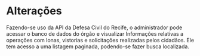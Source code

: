 # Alterações

Fazendo-se uso da API da Defesa Civil do Recife, o administrador pode acessar o banco de dados do órgão e visualizar Informações relativas a operações com lonas, vistorias e solicitações realizadas pelos cidadãos. Ele tem acesso a uma listagem paginada, podendo-se fazer busca localizada. 


